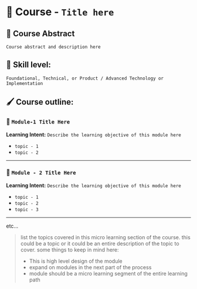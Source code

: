 # 📕 Course - `Title here`
## 📃 Course Abstract
`Course abstract and description here`

## 📐 Skill level:
`Foundational, Technical, or Product / Advanced Technology or Implementation`

## 🖌 Course outline:
### 📝 `Module-1 Title Here`
**Learning Intent:** `Describe the learning objective of this module here`
- `topic - 1`
- `topic - 2`

---

### 📝 `Module - 2 Title Here`
**Learning Intent:** `Describe the learning objective of this module here`
- `topic - 1`
- `topic - 2`
- `topic - 3`

---
etc...


> list the topics covered in this micro learning section of the course. this could be a topic or it could be an entire description of the topic to cover.
> some things to keep in mind here:
> * This is high level design of the module
> * expand on modules in the next part of the process 
> * module should be a micro learning segment of the entire learning path
